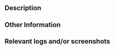 ## Description

<!--- If the summary in the title is not enough, you can provide more information here. -->

## Other Information

<!--- Any other information -->

## Relevant logs and/or screenshots

<!--- Paste any relevant logs - please use code blocks (```) to format console output, logs, and code as it's very hard to read otherwise. -->
